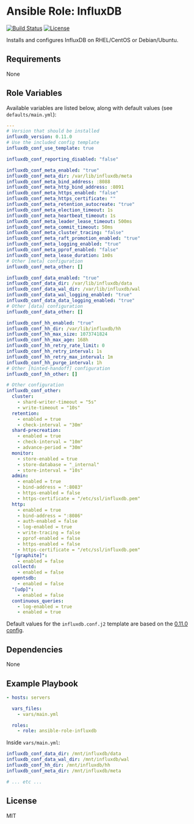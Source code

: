 # Ansible Role: InfluxDB

[![Build Status](https://img.shields.io/travis/rwanyoike/ansible-role-influxdb.svg)](https://travis-ci.org/rwanyoike/ansible-role-influxdb) [![License](https://img.shields.io/badge/license-MIT-blue.svg)](https://raw.githubusercontent.com/rwanyoike/ansible-role-influxdb/master/LICENSE)

Installs and configures InfluxDB on RHEL/CentOS or Debian/Ubuntu.

## Requirements

None

## Role Variables

Available variables are listed below, along with default values (see `defaults/main.yml`):

```yaml
---
# Version that should be installed
influxdb_version: 0.11.0
# Use the included config template
influxdb_conf_use_template: true

influxdb_conf_reporting_disabled: "false"

influxdb_conf_meta_enabled: "true"
influxdb_conf_meta_dir: /var/lib/influxdb/meta
influxdb_conf_meta_bind_address: :8088
influxdb_conf_meta_http_bind_address: :8091
influxdb_conf_meta_https_enabled: "false"
influxdb_conf_meta_https_certificate: ""
influxdb_conf_meta_retention_autocreate: "true"
influxdb_conf_meta_election_timeout: 1s
influxdb_conf_meta_heartbeat_timeout: 1s
influxdb_conf_meta_leader_lease_timeout: 500ms
influxdb_conf_meta_commit_timeout: 50ms
influxdb_conf_meta_cluster_tracing: "false"
influxdb_conf_meta_raft_promotion_enabled: "true"
influxdb_conf_meta_logging_enabled: "true"
influxdb_conf_meta_pprof_enabled: "false"
influxdb_conf_meta_lease_duration: 1m0s
# Other [meta] configuration
influxdb_conf_meta_other: []

influxdb_conf_data_enabled: "true"
influxdb_conf_data_dir: /var/lib/influxdb/data
influxdb_conf_data_wal_dir: /var/lib/influxdb/wal
influxdb_conf_data_wal_logging_enabled: "true"
influxdb_conf_data_data_logging_enabled: "true"
# Other [data] configuration
influxdb_conf_data_other: []

influxdb_conf_hh_enabled: "true"
influxdb_conf_hh_dir: /var/lib/influxdb/hh
influxdb_conf_hh_max_size: 1073741824
influxdb_conf_hh_max_age: 168h
influxdb_conf_hh_retry_rate_limit: 0
influxdb_conf_hh_retry_interval: 1s
influxdb_conf_hh_retry_max_interval: 1m
influxdb_conf_hh_purge_interval: 1h
# Other [hinted-handoff] configuration
influxdb_conf_hh_other: []

# Other configuration
influxdb_conf_other:
  cluster:
    - shard-writer-timeout = "5s"
    - write-timeout = "10s"
  retention:
    - enabled = true
    - check-interval = "30m"
  shard-precreation:
    - enabled = true
    - check-interval = "10m"
    - advance-period = "30m"
  monitor:
    - store-enabled = true
    - store-database = "_internal"
    - store-interval = "10s"
  admin:
    - enabled = true
    - bind-address = ":8083"
    - https-enabled = false
    - https-certificate = "/etc/ssl/influxdb.pem"
  http:
    - enabled = true
    - bind-address = ":8086"
    - auth-enabled = false
    - log-enabled = true
    - write-tracing = false
    - pprof-enabled = false
    - https-enabled = false
    - https-certificate = "/etc/ssl/influxdb.pem"
  "[graphite]":
    - enabled = false
  collectd:
    - enabled = false
  opentsdb:
    - enabled = false
  "[udp]":
    - enabled = false
  continuous_queries:
    - log-enabled = true
    - enabled = true
```

Default values for the `influxdb.conf.j2` template are based on the [0.11.0 config](https://github.com/influxdata/influxdb/blob/v0.11.0/etc/config.sample.toml).

## Dependencies

None

## Example Playbook

```yaml
- hosts: servers

  vars_files:
    - vars/main.yml

  roles:
    - role: ansible-role-influxdb
```

Inside `vars/main.yml`:

```yaml
influxdb_conf_data_dir: /mnt/influxdb/data
influxdb_conf_data_wal_dir: /mnt/influxdb/wal
influxdb_conf_hh_dir: /mnt/influxdb/hh
influxdb_conf_meta_dir: /mnt/influxdb/meta

# ... etc ...
```

## License

MIT
